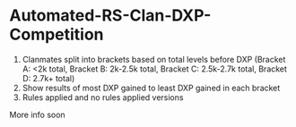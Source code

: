 # Automated-RS-Clan-DXP-Competition

1. Clanmates split into brackets based on total levels before DXP (Bracket A: <2k total, Bracket B: 2k-2.5k total, Bracket C: 2.5k-2.7k total, Bracket D: 2.7k+ total)
2. Show results of most DXP gained to least DXP gained in each bracket
3. Rules applied and no rules applied versions

More info soon
